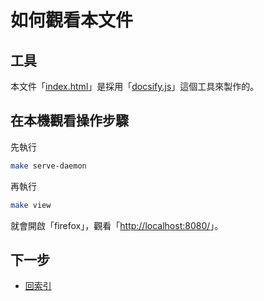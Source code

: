 

# 如何觀看本文件


## 工具

本文件「[index.html](https://github.com/samwhelp/note-about-fontforge/blob/gh-pages/ubuntu/18.04/index.html)」是採用「[docsify.js](docsify.md)」這個工具來製作的。


## 在本機觀看操作步驟

先執行

``` sh
make serve-daemon
```

再執行

``` sh
make view
```

就會開啟「firefox」，觀看「[http://localhost:8080/](http://localhost:8080/)」。




## 下一步

* [回索引](all.md)
